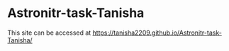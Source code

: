 # Astronitr-task-Tanisha
This site can be accessed at https://tanisha2209.github.io/Astronitr-task-Tanisha/
